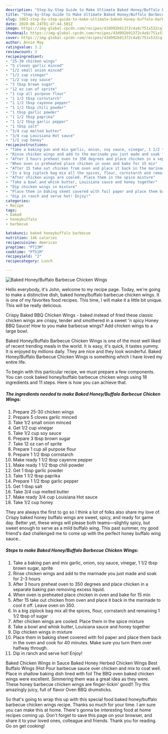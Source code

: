 ```yaml
---
description: "Step-by-Step Guide to Make Ultimate Baked Honey/Buffalo Barbecue Chicken Wings"
title: "Step-by-Step Guide to Make Ultimate Baked Honey/Buffalo Barbecue Chicken Wings"
slug: 1963-step-by-step-guide-to-make-ultimate-baked-honey-buffalo-barbecue-chicken-wings
date: 2020-06-24T01:47:44.501Z
image: https://img-global.cpcdn.com/recipes/43d992b91372c4a9/751x532cq70/baked-honeybuffalo-barbecue-chicken-wings-recipe-main-photo.jpg
thumbnail: https://img-global.cpcdn.com/recipes/43d992b91372c4a9/751x532cq70/baked-honeybuffalo-barbecue-chicken-wings-recipe-main-photo.jpg
cover: https://img-global.cpcdn.com/recipes/43d992b91372c4a9/751x532cq70/baked-honeybuffalo-barbecue-chicken-wings-recipe-main-photo.jpg
author: Annie May
ratingvalue: 3.2
reviewcount: 3
recipeingredient:
- "25-30 chicken wings"
- "5 cloves garlic minced"
- "1/2 small onion minced"
- "1/2 cup vinegar"
- "1/2 cup soy sauce"
- "3 tbsp brown sugar"
- "12 oz can of sprite"
- "1 cup all purpose flour"
- "1 1/2 tbsp cornstarch"
- "1 1/2 tbsp cayenne pepper"
- "1 1/2 tbsp chili powder"
- "1 tbsp garlic powder"
- "1 1/2 tbsp paprika"
- "1 1/2 tbsp garlic pepper"
- "1 tbsp salt"
- "3/4 cup melted butter"
- "3/4 cup Louisiana Hot sauce"
- "1/2 cup honey"
recipeinstructions:
- "Take a baking pan and mix garlic, onion, soy sauce, vinegar, 1 1/2 tbsp brown sugar, sprite"
- "Rinse chicken wings and add to the marinade you just made and soak for 2-3 hours"
- "After 3 hours preheat oven to 350 degrees and place chicken in a separate baking pan removing excess liquid."
- "When oven is preheated place chicken in oven and bake for 15 min"
- "After 15 take out chicken from oven and place it back in the marinade to cool it off. Leave oven on 350."
- "In a big ziplock bag mix all the spices, flour, cornstarch and remaining 1 1/2 tbsp of sugar"
- "After chicken wings are cooled. Place them in the spice mixture"
- "Take a bowl and whisk butter, Louisiana sauce and honey together"
- "Dip chicken wings in mixture"
- "Place them in baking sheet covered with foil paper and place them back in the oven and cook for 40 minutes. Make sure you turn them over halfway through."
- "Dip in ranch and serve hot! Enjoy!"
categories:
- Recipe
tags:
- baked
- honeybuffalo
- barbecue

katakunci: baked honeybuffalo barbecue 
nutrition: 146 calories
recipecuisine: American
preptime: "PT23M"
cooktime: "PT51M"
recipeyield: "2"
recipecategory: Lunch

---
```



![Baked Honey/Buffalo Barbecue Chicken Wings](https://img-global.cpcdn.com/recipes/43d992b91372c4a9/751x532cq70/baked-honeybuffalo-barbecue-chicken-wings-recipe-main-photo.jpg)

Hello everybody, it's John, welcome to my recipe page. Today, we're going to make a distinctive dish, baked honey/buffalo barbecue chicken wings. It is one of my favorites food recipes. This time, I will make it a little bit unique. This will be really delicious.

Crispy Baked BBQ Chicken Wings - baked instead of fried these classic chicken wings are crispy, tender and smothered in a sweet &#39;n spicy Honey BBQ Sauce! How to you make barbecue wings? Add chicken wings to a large bowl.

Baked Honey/Buffalo Barbecue Chicken Wings is one of the most well liked of recent trending meals in the world. It is easy, it's quick, it tastes yummy. It is enjoyed by millions daily. They are nice and they look wonderful. Baked Honey/Buffalo Barbecue Chicken Wings is something which I have loved my entire life.


To begin with this particular recipe, we must prepare a few components. You can cook baked honey/buffalo barbecue chicken wings using 18 ingredients and 11 steps. Here is how you can achieve that.

<!--inarticleads1-->

##### The ingredients needed to make Baked Honey/Buffalo Barbecue Chicken Wings:

1. Prepare 25-30 chicken wings
1. Prepare 5 cloves garlic minced
1. Take 1/2 small onion minced
1. Get 1/2 cup vinegar
1. Take 1/2 cup soy sauce
1. Prepare 3 tbsp brown sugar
1. Take 12 oz can of sprite
1. Prepare 1 cup all purpose flour
1. Prepare 1 1/2 tbsp cornstarch
1. Make ready 1 1/2 tbsp cayenne pepper
1. Make ready 1 1/2 tbsp chili powder
1. Get 1 tbsp garlic powder
1. Take 1 1/2 tbsp paprika
1. Prepare 1 1/2 tbsp garlic pepper
1. Get 1 tbsp salt
1. Take 3/4 cup melted butter
1. Make ready 3/4 cup Louisiana Hot sauce
1. Take 1/2 cup honey


They are always the first to go so I think a lot of folks also share my love of. Crispy baked honey buffalo wings are sweet, spicy, and ready for game day. Better yet, these wings will please both teams—slightly spicy, but sweet enough to serve as a mild buffalo wing. This past summer, my good friend&#39;s dad challenged me to come up with the perfect honey buffalo wing sauce.. 

<!--inarticleads2-->

##### Steps to make Baked Honey/Buffalo Barbecue Chicken Wings:

1. Take a baking pan and mix garlic, onion, soy sauce, vinegar, 1 1/2 tbsp brown sugar, sprite
1. Rinse chicken wings and add to the marinade you just made and soak for 2-3 hours
1. After 3 hours preheat oven to 350 degrees and place chicken in a separate baking pan removing excess liquid.
1. When oven is preheated place chicken in oven and bake for 15 min
1. After 15 take out chicken from oven and place it back in the marinade to cool it off. Leave oven on 350.
1. In a big ziplock bag mix all the spices, flour, cornstarch and remaining 1 1/2 tbsp of sugar
1. After chicken wings are cooled. Place them in the spice mixture
1. Take a bowl and whisk butter, Louisiana sauce and honey together
1. Dip chicken wings in mixture
1. Place them in baking sheet covered with foil paper and place them back in the oven and cook for 40 minutes. Make sure you turn them over halfway through.
1. Dip in ranch and serve hot! Enjoy!


Baked Chicken Wings in Sauce Baked Honey Herbed Chicken Wings Best Buffalo Wings (Hot Pour barbecue sauce over chicken and mix to coat well. Place in shallow baking dish lined with foil The BBQ oven baked chicken wings were excellent. Simmering them was a great idea as they were. These honey barbecue chicken wings are finger-lickin&#39; good!! Try this amazingly juicy, full of flavor Oven BBQ drumsticks. 

So that's going to wrap this up with this special food baked honey/buffalo barbecue chicken wings recipe. Thanks so much for your time. I am sure you can make this at home. There's gonna be interesting food at home recipes coming up. Don't forget to save this page on your browser, and share it to your loved ones, colleague and friends. Thank you for reading. Go on get cooking!
